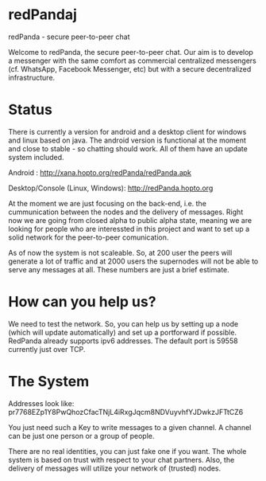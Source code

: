 redPandaj
=========

redPanda - secure peer-to-peer chat


Welcome to redPanda, the secure peer-to-peer chat. Our aim is to develop a messenger with the same comfort as commercial centralized messengers (cf. WhatsApp, Facebook Messenger, etc) but with a secure decentralized infrastructure.

Status
=========

There is currently a version for android and a desktop client for windows and linux based on java. The android version is functional at the moment and close to stable - so chatting should work. All of them have an update system included.

Android : http://xana.hopto.org/redPanda/redPanda.apk

Desktop/Console (Linux, Windows): http://redPanda.hopto.org

At the moment we are just focusing on the back-end, i.e. the cummunication between the nodes and the delivery of messages. Right now we are going from closed alpha to public alpha state, meaning we are looking for people who are interessted in this project and want to set up a solid network for the peer-to-peer comunication.

As of now the system is not scaleable. So, at 200 user the peers will generate a lot of traffic and at 2000 users the supernodes will not be able to serve any messages at all. These numbers are just a brief estimate.

How can you help us?
=========
We need to test the network. So, you can help us by setting up a node (which will update automatically) and set up a portforward if possible. RedPanda already supports ipv6 addresses. The default port is 59558 currently just over TCP.

The System
=========
Addresses look like: pr7768EZp1Y8PwQhozCfacTNjL4iRxgJqcm8NDVuyvhfYJDwkzJFTtCZ6

You just need such a Key to write messages to a given channel. A channel can be just one person or a group of people.

There are no real identities, you can just fake one if you want. The whole system is based on trust with respect to your chat partners. Also, the delivery of messages will utilize your network of (trusted) nodes.
